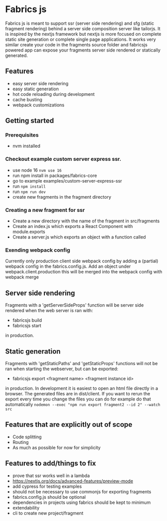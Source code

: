 # Fabrics js

Fabrics js is meant to support ssr (server side rendering) and sfg (static fragment rendering) behind a server side composition
server like tailorjs. It is inspired by the nextjs framework but nextjs is more focused on complete static site generation or
complete single page applications. It works very similar create your code in the fragments source folder and fabricsjs powered
app can expose your fragments server side rendered or statically generated.

## Features
- easy server side rendering
- easy static generation
- hot code reloading during development
- cache busting
- webpack customizations

## Getting started

### Prerequisites
- nvm installed

### Checkout example custom server express ssr.
- use node 16 `nvm use 16`
- run npm install in packages/fabrics-core
- go to example examples/custom-server-express-ssr
- run `npm install`
- run `npm run dev`
- create new fragments in the fragment directory

### Creating a new fragment for ssr
- Create a new directory with the name of the fragment in src/fragments
- Create an index.js which exports a React Component with module.exports
- Create a server.js which exports an object with a function called 

### Exending webpack config

Currently only production client side webpack config by adding a (partial) webpack config in the fabrics.config.js.
Add an object under webpack.client.production this will be merged into the webpack config with webpack merge

## Server side rendering
Fragments with a 'getServerSideProps' function will be server side rendered when the web server is ran with:
- fabricsjs build
- fabricsjs start

in production.

## Static generation
Fragments with 'getStaticPaths' and 'getStaticProps' functions will not be ran when starting the webserver, but can be exported:
- fabricsjs export \<fragment name> \<fragment instance id>

in production. In development it is easiest to open an html file directly in a browser. The generated files are in dist/client.
If you want to rerun the export every time you change the files you can do for example do that automatically 
```nodemon --exec "npm run export fragment2 --id 2" --watch src```


## Features that are explicitly out of scope
- Code splitting
- Routing
- As much as possible for now for simplicity

## Features to add/things to fix
- prove that ssr works well in a lambda
- https://nextjs.org/docs/advanced-features/preview-mode
- add cypress for testing examples
- should not be necessary to use commonjs for exporting fragments
- fabrics.config.js should be optional
- dependencies in projects using fabrics should be kept to minimum
- extendability
- cli to create new project/fragment